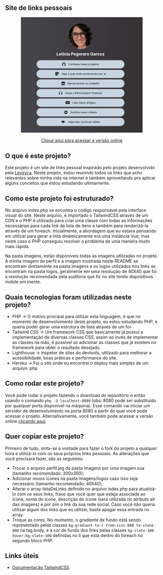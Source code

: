 ## Site de links pessoais
<p align = "center"> <img src= "imagens/projeto.png" width = "400"> </p>

<p align = "center"> <a href="https://lelepg.herokuapp.com/">Clique aqui para acessar a versão online </a></p>

## O que é este projeto?
Este projeto é um site de links pessoal inspirado pelo projeto desenvolvido pela [Levxyca](https://github.com/levxyca/links). Neste projeto, estou reunindo todos os links que acho relevantes sobre minha vida na internet e também aproveitando pra aplicar alguns conceitos que estou estudando ultimamente.

## Como este projeto foi estruturado?
No arquivo index.php se encontra o código responsável pela interface visual do site. Neste arquivo, é importado o TailwindCSS através de um CDN e o PHP é utilizado para criar uma classe com todas as informações necessárias para cada link da lista de itens e também para renderizá-la através de um foreach. Inicialmente, a abordagem que eu estava pensando em utilizar para gerar a lista dinâmicamente era uma instância Vue, mas neste caso o PHP conseguiu resolver o problema de uma maneira muito mais rápida.

Na pasta imagens, estão disponíveis todas as imagens utilizadas no projeto. A minha imagem de perfil e a imagem mostrada neste README se encontram diretamente na pasta imagens e os logos utilizados nos links se encontram na pasta logos, geralmente em uma resolução de 40X40 que foi a resolução recomendada pela auditoria que fiz no site tendo dispositivos mobile em mente.

## Quais tecnologias foram utilizadas neste projeto?
* PHP -> O motivo principal para utilizar esta linguagem, é que no momento de desenvolvimento deste projeto, eu estou estudando PHP, e queria poder gerar uma estrutura de lista através de um for.
* Tailwind CSS -> Um framework CSS que basicamente já possui a implementação de diversas classes CSS, assim ao invés de implementar as classes na mão, é possível só adicionar as classes que já existem no framework para obter o resultado desejado.
* Lighthouse -> Inspetor de sites do devtools, utilizado para melhorar a acessibilidade, boas práticas e performance do site.
* Heroku -> Foi o site onde eu encontrei o deploy mais simples de um arquivo .php

## Como rodar este projeto?
Você pode rodar o projeto fazendo o download do repsoitório e então usando o comando ```php -S localhost:8080``` (obs: 8080 pode ser substituido por qualquer porta disponível na máquina). Esse comando vai iniciar um servidor de desenvolvimento na porta 8080 a partir do qual você pode acessar o projeto. Alternativamente, você também pode acessar a versão online [clicando aqui](https://lelepg.herokuapp.com/).

## Quer copiar este projeto?
Primeiro de tudo, sinta-se a vontade para fazer o fork do projeto a qualquer hora e utilizá-lo com os seus próprios links pessoais. As alterações que você precisará fazer, são as seguintes:
* Trocar o arquivo perfil.jeg da pasta imagens por uma imagem sua (tamanho recomendado: 300x300);
* Adicionar novos ícones na pasta imagens/logos caso isso seja necessário (tamanho recomendado: 40X40);
* Alterar o array listaDeLinks definido no arquivo index.php para atualizá-lo com os seus links, frase que você quer que esteja associada ao ícone, nome do ícone, descrição do ícone (será utilizada no atributo alt das imagens) e por sim o link da sua rede social. Caso você não queria utilizar algum dos links que eu utilizei, basta apagar essa entrada no array.
* Troque as cores. No momento, o gradiente de fundo está sendo representado pelas classes ```bg-gradient-to-r from-zinc-600 to-stone-800``` na tag body, e a cor de fundo dos links pelas classes ```bg-slate-300 hover:bg-slate-100``` definidas no li que está dentro do foreach no segundo bloco PHP. 

## Links úteis 
* [Documentação TailwindCSS](https://tailwindcss.com/docs/installation)
